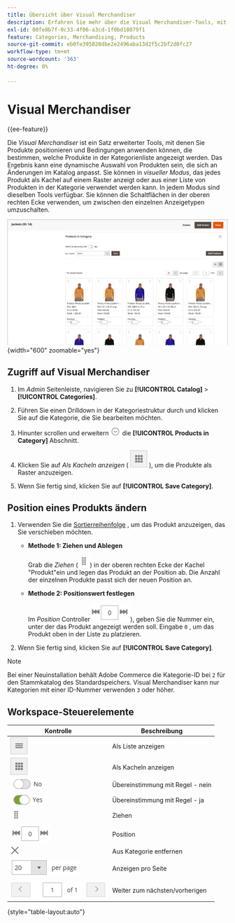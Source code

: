 ```yaml
---
title: Übersicht über Visual Merchandiser
description: Erfahren Sie mehr über die Visual Merchandiser-Tools, mit denen Sie Produkte positionieren und bestimmen können, welche Produkte in der Kategorienliste angezeigt werden.
exl-id: 00fe8b7f-0c33-4f06-a3cd-1f0bd18079f1
feature: Categories, Merchandising, Products
source-git-commit: eb0fe395020dbe2e2496aba13d2f5c2bf2d0fc27
workflow-type: tm+mt
source-wordcount: '363'
ht-degree: 0%

---
```


# Visual Merchandiser

{{ee-feature}}

Die _Visual Merchandiser_ ist ein Satz erweiterter Tools, mit denen Sie Produkte positionieren und Bedingungen anwenden können, die bestimmen, welche Produkte in der Kategorienliste angezeigt werden. Das Ergebnis kann eine dynamische Auswahl von Produkten sein, die sich an Änderungen im Katalog anpasst. Sie können in _visueller Modus_, das jedes Produkt als Kachel auf einem Raster anzeigt oder aus einer Liste von Produkten in der Kategorie verwendet werden kann. In jedem Modus sind dieselben Tools verfügbar. Sie können die Schaltflächen in der oberen rechten Ecke verwenden, um zwischen den einzelnen Anzeigetypen umzuschalten.

![Kategorieprodukte in der Kachelansicht](./assets/category-products-visual-with-stock.png){width="600" zoomable="yes"}

## Zugriff auf Visual Merchandiser

1. Im _Admin_ Seitenleiste, navigieren Sie zu **[!UICONTROL Catalog]** > **[!UICONTROL Categories]**.

1. Führen Sie einen Drilldown in der Kategoriestruktur durch und klicken Sie auf die Kategorie, die Sie bearbeiten möchten.

1. Hinunter scrollen und erweitern ![Erweiterungsauswahl](../assets/icon-display-expand.png) die **[!UICONTROL Products in Category]** Abschnitt.

1. Klicken Sie auf _Als Kacheln anzeigen_ ( ![Als Kacheln anzeigen](../assets/icon-view-tiles.png) ), um die Produkte als Raster anzuzeigen.

1. Wenn Sie fertig sind, klicken Sie auf **[!UICONTROL Save Category]**.

## Position eines Produkts ändern

1. Verwenden Sie die [Sortierreihenfolge](../catalog/navigation-product-listings.md) , um das Produkt anzuzeigen, das Sie verschieben möchten.

   - **Methode 1: Ziehen und Ablegen**

     Grab die _Ziehen_ (![Symbol ziehen](../assets/icon-move.png)) in der oberen rechten Ecke der Kachel &quot;Produkt&quot;ein und legen das Produkt an der Position ab. Die Anzahl der einzelnen Produkte passt sich der neuen Position an.

   - **Methode 2: Positionswert festlegen**

     Im _Position_ Controller![Positionsfeld](../assets/control-position.png)), geben Sie die Nummer ein, unter der das Produkt angezeigt werden soll. Eingabe `0` , um das Produkt oben in der Liste zu platzieren.

1. Wenn Sie fertig sind, klicken Sie auf **[!UICONTROL Save Category]**.

>[!NOTE]
>
>Bei einer Neuinstallation behält Adobe Commerce die Kategorie-ID bei `2` für den Stammkatalog des Standardspeichers. Visual Merchandiser kann nur Kategorien mit einer ID-Nummer verwenden `3` oder höher.

## Workspace-Steuerelemente

| Kontrolle | Beschreibung |
|--- |--- |
| ![Symbol &quot;Liste anzeigen&quot;](../assets/icon-view-list.png) | Als Liste anzeigen |
| ![Symbol &quot;Als Kacheln anzeigen&quot;](../assets/icon-view-tiles.png) | Als Kacheln anzeigen |
| ![Übereinstimmung durch Umschalter zwischen Regeln - nein](../assets/toggle-no.png) | Übereinstimmung mit Regel - nein |
| ![Übereinstimmung mit Regelumschalter - ja](../assets/toggle-yes.png) | Übereinstimmung mit Regel - ja |
| ![Symbol Verschieben](../assets/icon-move.png) | Ziehen |
| ![Positionsverantwortlicher](../assets/control-position.png) | Position |
| ![Aus Kategorie-Symbol entfernen](../assets/icon-delete-x.png) | Aus Kategorie entfernen |
| ![Elemente pro Seitensteuerung](../assets/control-items-per-page.png) | Anzeigen pro Seite |
| ![Seitenanzeige ändern](../assets/control-page-display.png) | Weiter zum nächsten/vorherigen |

{style="table-layout:auto"}
